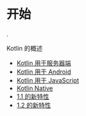 # 开始

.

Kotlin 的概述

 - [Kotlin 用于服务器端](server-overview.md)
 - [Kotlin 用于 Android](android-overview.md)
 - [Kotlin 用于 JavaScript](js-overview.md)
 - [Kotlin Native](native-overview.md)
 - [1.1 的新特性](whatsnew11.md)
 - [1.2 的新特性](whatsnew12.md)

